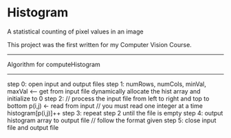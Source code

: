 # Histogram
A statistical counting of pixel values in an image

This project was the first written for my Computer Vision Course. 

*******************************
Algorithm for computeHistogram
*******************************
step 0: open input and output files
step 1: numRows, numCols, minVal, maxVal <-- get from input file
        dynamically allocate the hist array and initialize to 0
step 2: // process the input file from left to right and top to bottom
     p(i,j) <- read from input // you must read one integer at a time
     histogram[p(i,j)]++
step 3: repeat step 2 until the file is empty
step 4: output histogram array to output file // follow the format
given
step 5: close input file and output file
